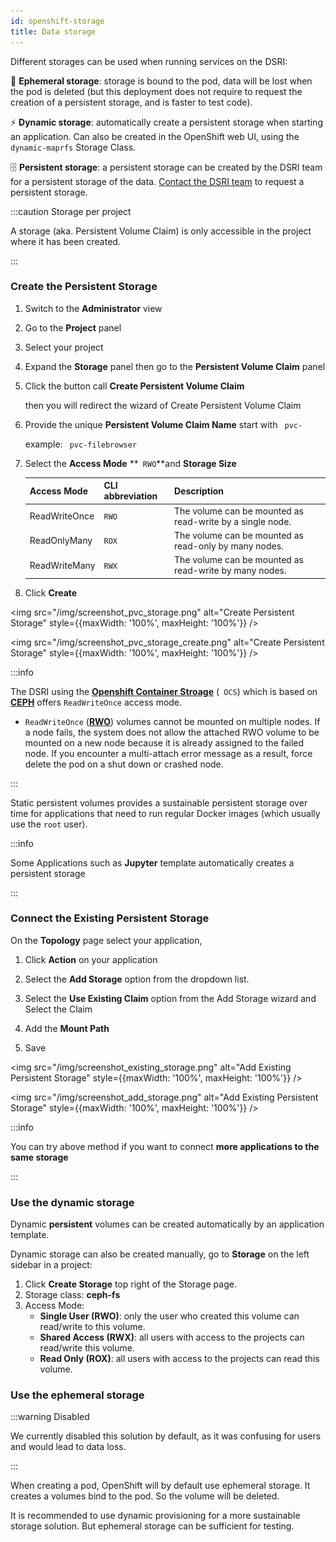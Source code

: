 ```yaml
---
id: openshift-storage
title: Data storage
---
```


Different storages can be used when running services on the DSRI:

🦋 **Ephemeral storage**: storage is bound to the pod, data will be lost when the pod is deleted (but this deployment does not require to request the creation of a persistent storage, and is faster to test code).

⚡ **Dynamic storage**:  automatically create a persistent storage when starting an application. Can also be created in the OpenShift web UI, using the `dynamic-maprfs` Storage Class.

🗄️ **Persistent storage**:  a persistent storage can be created by the DSRI team for a persistent storage of the data. [Contact the DSRI team](/help) to request a persistent storage. 

:::caution Storage per project

A storage (aka. Persistent Volume Claim) is only accessible in the project where it has been created.

:::

### Create the Persistent Storage

1. Switch to the **Administrator** view

2. Go to the **Project** panel 

3. Select your project

4. Expand the **Storage** panel then go to the **Persistent Volume Claim** panel

5. Click the button call **Create Persistent Volume Claim**

   then you will redirect the wizard of Create Persistent Volume Claim 

6. Provide the unique **Persistent Volume Claim Name** start with ` pvc-` 

   example: ` pvc-filebrowser`

7. Select the **Access Mode** **` RWO`**and **Storage Size**

   | Access Mode   | CLI abbreviation | Description                                               |
   | :------------ | :--------------- | :-------------------------------------------------------- |
   | ReadWriteOnce | `RWO`            | The volume can be mounted as read-write by a single node. |
   | ReadOnlyMany  | `ROX`            | The volume can be mounted as read-only by many nodes.     |
   | ReadWriteMany | `RWX`            | The volume can be mounted as read-write by many nodes.    |

8. Click **Create**

<img src="/img/screenshot_pvc_storage.png" alt="Create Persistent Storage" style={{maxWidth: '100%', maxHeight: '100%'}} />



<img src="/img/screenshot_pvc_storage_create.png" alt="Create Persistent Storage" style={{maxWidth: '100%', maxHeight: '100%'}} />

:::info 

The DSRI using the [**Openshift Container Stroage**](https://www.openshift.com/products/container-storage/) (` OCS`)  which is based on [**CEPH**](https://ceph.io/ceph-storage/) offers `ReadWriteOnce` access mode. 

* `ReadWriteOnce` ([**RWO**](https://docs.openshift.com/container-platform/4.6/storage/understanding-persistent-storage.html)) volumes cannot be mounted on multiple nodes. If a node fails, the system does not allow the attached RWO volume to be mounted on a new node because it is already assigned to the failed node. If you encounter a multi-attach error message as a result, force delete the pod on a shut down or crashed node.

:::

Static persistent volumes provides a sustainable persistent storage over time for applications that need to run regular Docker images (which usually use the `root` user).

:::info 

Some Applications such as **Jupyter** template automatically creates a persistent storage

:::

### Connect the Existing Persistent Storage

On the **Topology** page select your application,

1. Click **Action** on your application

2. Select the **Add Storage** option from the dropdown list.

3. Select the **Use Existing Claim** option from the Add Storage wizard and Select the Claim

4. Add the **Mount Path**

5. Save

<img src="/img/screenshot_existing_storage.png" alt="Add Existing Persistent Storage" style={{maxWidth: '100%', maxHeight: '100%'}} />

<img src="/img/screenshot_add_storage.png" alt="Add Existing Persistent Storage" style={{maxWidth: '100%', maxHeight: '100%'}} />

:::info

You can try above method if you want to connect **more applications to the same storage**

:::

### Use the dynamic storage

Dynamic **persistent** volumes can be created automatically by an application template.

Dynamic storage can also be created manually, go to **Storage** on the left sidebar in a project:

1. Click **Create Storage** top right of the Storage page.
2. Storage class: **ceph-fs**
3. Access Mode:
   * **Single User (RWO)**: only the user who created this volume can read/write to this volume.
   * **Shared Access (RWX)**: all users with access to the projects can read/write this volume.
   * **Read Only (ROX)**: all users with access to the projects can read this volume.

### Use the ephemeral storage

:::warning Disabled

We currently disabled this solution by default, as it was confusing for users and would lead to data loss.

:::

When creating a pod, OpenShift will by default use ephemeral storage. It creates a volumes bind to the pod. So the volume will be deleted.

It is recommended to use dynamic provisioning for a more sustainable storage solution. But ephemeral storage can be sufficient for testing.